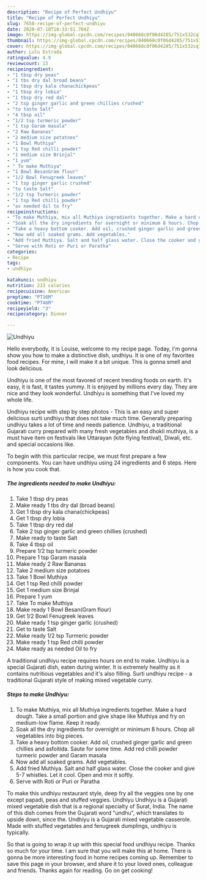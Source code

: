 ```yaml
---
description: "Recipe of Perfect Undhiyu"
title: "Recipe of Perfect Undhiyu"
slug: 7658-recipe-of-perfect-undhiyu
date: 2020-07-18T18:33:51.704Z
image: https://img-global.cpcdn.com/recipes/040668c0f06d4285/751x532cq70/undhiyu-recipe-main-photo.jpg
thumbnail: https://img-global.cpcdn.com/recipes/040668c0f06d4285/751x532cq70/undhiyu-recipe-main-photo.jpg
cover: https://img-global.cpcdn.com/recipes/040668c0f06d4285/751x532cq70/undhiyu-recipe-main-photo.jpg
author: Lulu Estrada
ratingvalue: 4.9
reviewcount: 13
recipeingredient:
- "1 tbsp dry peas"
- "1 tbs dry dal broad beans"
- "1 tbsp dry kala chanachickpeas"
- "1 tbsp dry lobia"
- "1 tbsp dry red dal"
- "2 tsp ginger garlic and green chillies crushed"
- "to taste Salt"
- "4 tbsp oil"
- "1/2 tsp turmeric powder"
- "1 tsp Garam masala"
- "2 Raw Bananas"
- "2 medium size potatoes"
- "1 Bowl Muthiya"
- "1 tsp Red chilli powder"
- "1 medium size Brinjal"
- "1 yum"
- " To make Muthiya"
- "1 Bowl BesanGram flour"
- "1/2 Bowl Fenugreek leaves"
- "1 tsp ginger garlic crushed"
- "to taste Salt"
- "1/2 tsp Turmeric powder"
- "1 tsp Red chilli powder"
- "as needed Oil to fry"
recipeinstructions:
- "To make Muthiya, mix all Muthiya ingredients together. Make a hard dough. Take a small portion and give shape like Muthiya and fry on medium-low flame. Keep it ready."
- "Soak all the dry ingredients for overnight or minimum 8 hours. Chop all vegetables into big pieces."
- "Take a heavy bottom cooker. Add oil, crushed ginger garlic and green chillies and asfoitida. Saute for some time. Add red chilli powder turmeric powder and Garam masala"
- "Now add all soaked grams. Add vegetables."
- "Add fried Muthiya. Salt and half glass water. Close the cooker and give 5-7 whistles. Let it cool. Open and mix it softly."
- "Serve with Roti or Puri or Paratha"
categories:
- Recipe
tags:
- undhiyu

katakunci: undhiyu 
nutrition: 223 calories
recipecuisine: American
preptime: "PT16M"
cooktime: "PT46M"
recipeyield: "3"
recipecategory: Dinner

---
```



![Undhiyu](https://img-global.cpcdn.com/recipes/040668c0f06d4285/751x532cq70/undhiyu-recipe-main-photo.jpg)

Hello everybody, it is Louise, welcome to my recipe page. Today, I'm gonna show you how to make a distinctive dish, undhiyu. It is one of my favorites food recipes. For mine, I will make it a bit unique. This is gonna smell and look delicious.

Undhiyu is one of the most favored of recent trending foods on earth. It's easy, it is fast, it tastes yummy. It is enjoyed by millions every day. They are nice and they look wonderful. Undhiyu is something that I've loved my whole life.

Undhiyu recipe with step by step photos - This is an easy and super delicious surti undhiyu that does not take much time. Generally preparing undhiyu takes a lot of time and needs patience. Undhiyu, a traditional Gujarati curry prepared with many fresh vegetables and dhokli muthiya, is a must have item on festivals like Uttarayan (kite flying festival), Diwali, etc. and special occasions like.


To begin with this particular recipe, we must first prepare a few components. You can have undhiyu using 24 ingredients and 6 steps. Here is how you cook that.

<!--inarticleads1-->

##### The ingredients needed to make Undhiyu:

1. Take 1 tbsp dry peas
1. Make ready 1 tbs dry dal (broad beans)
1. Get 1 tbsp dry kala chana(chickpeas)
1. Get 1 tbsp dry lobia
1. Take 1 tbsp dry red dal
1. Take 2 tsp ginger garlic and green chillies (crushed)
1. Make ready to taste Salt
1. Take 4 tbsp oil
1. Prepare 1/2 tsp turmeric powder
1. Prepare 1 tsp Garam masala
1. Make ready 2 Raw Bananas
1. Take 2 medium size potatoes
1. Take 1 Bowl Muthiya
1. Get 1 tsp Red chilli powder
1. Get 1 medium size Brinjal
1. Prepare 1 yum
1. Take  To make Muthiya
1. Make ready 1 Bowl Besan(Gram flour)
1. Get 1/2 Bowl Fenugreek leaves
1. Make ready 1 tsp ginger garlic (crushed)
1. Get to taste Salt
1. Make ready 1/2 tsp Turmeric powder
1. Make ready 1 tsp Red chilli powder
1. Make ready as needed Oil to fry


A traditional undhiyu recipe requires hours on end to make. Undhiyu is a special Gujarati dish, eaten during winter. It is extremely healthy as it contains nutritious vegetables and it&#39;s also filling. Surti undhiyu recipe - a traditional Gujarati style of making mixed vegetable curry. 

<!--inarticleads2-->

##### Steps to make Undhiyu:

1. To make Muthiya, mix all Muthiya ingredients together. Make a hard dough. Take a small portion and give shape like Muthiya and fry on medium-low flame. Keep it ready.
1. Soak all the dry ingredients for overnight or minimum 8 hours. Chop all vegetables into big pieces.
1. Take a heavy bottom cooker. Add oil, crushed ginger garlic and green chillies and asfoitida. Saute for some time. Add red chilli powder turmeric powder and Garam masala
1. Now add all soaked grams. Add vegetables.
1. Add fried Muthiya. Salt and half glass water. Close the cooker and give 5-7 whistles. Let it cool. Open and mix it softly.
1. Serve with Roti or Puri or Paratha


To make this undhiyu restaurant style, deep fry all the veggies one by one except papadi, peas and stuffed veggies. Undhiyu Undhiyu is a Gujarati mixed vegetable dish that is a regional specialty of Surat, India. The name of this dish comes from the Gujarati word &#34;undhu&#34;, which translates to upside down, since the. Undhiyu is a Gujarati mixed vegetable casserole. Made with stuffed vegetables and fenugreek dumplings, undhiyu is typically. 

So that is going to wrap it up with this special food undhiyu recipe. Thanks so much for your time. I am sure that you will make this at home. There is gonna be more interesting food in home recipes coming up. Remember to save this page in your browser, and share it to your loved ones, colleague and friends. Thanks again for reading. Go on get cooking!
